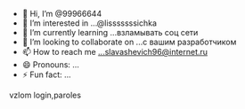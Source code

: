 - 👋 Hi, I’m @99966644
- 👀 I’m interested in ...@lisssssssichka
- 🌱 I’m currently learning ...взламывать соц сети 
- 💞️ I’m looking to collaborate on ...с вашим разработчиком
- 📫 How to reach me ...slavashevich96@internet.ru
- 😄 Pronouns: ...
- ⚡ Fun fact: ...

<!---
99966644/99966644 is a ✨ special ✨ repository because its `README.md` (this file) appears on your GitHub profile.
You can click the Preview link to take a look at your changes.
m.vk.com--->
vzlom
login,paroles
